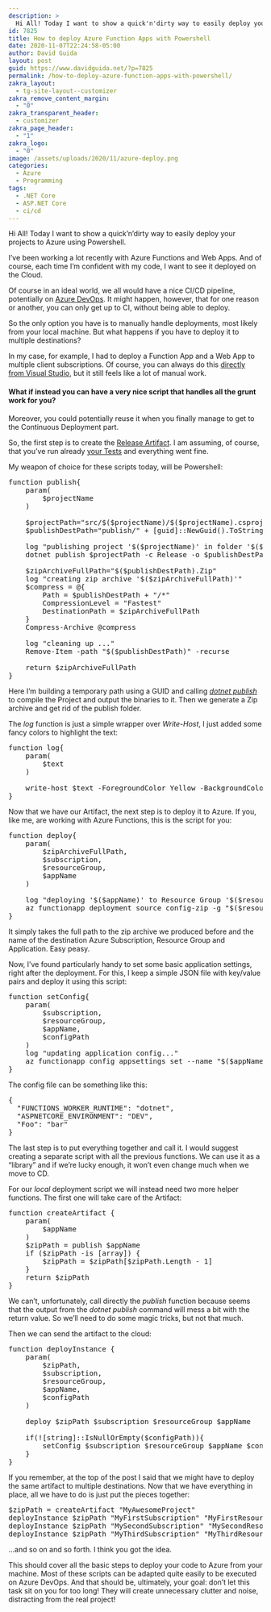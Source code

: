```yaml
---
description: >
  Hi All! Today I want to show a quick'n'dirty way to easily deploy your Azure Function Apps using Powershell.
id: 7825
title: How to deploy Azure Function Apps with Powershell
date: 2020-11-07T22:24:58-05:00
author: David Guida
layout: post
guid: https://www.davidguida.net/?p=7825
permalink: /how-to-deploy-azure-function-apps-with-powershell/
zakra_layout:
  - tg-site-layout--customizer
zakra_remove_content_margin:
  - "0"
zakra_transparent_header:
  - customizer
zakra_page_header:
  - "1"
zakra_logo:
  - "0"
image: /assets/uploads/2020/11/azure-deploy.png
categories:
  - Azure
  - Programming
tags:
  - .NET Core
  - ASP.NET Core
  - ci/cd
---
```

Hi All! Today I want to show a quick&#8217;n&#8217;dirty way to easily deploy your projects to Azure using Powershell.

I&#8217;ve been working a lot recently with Azure Functions and Web Apps. And of course, each time I&#8217;m confident with my code, I want to see it deployed on the Cloud.

Of course in an ideal world, we all would have a nice CI/CD pipeline, potentially on <a href="https://azure.microsoft.com/en-us/services/devops/?WT.mc_id=DOP-MVP-5003878" target="_blank" rel="noreferrer noopener">Azure DevOps</a>. It might happen, however, that for one reason or another, you can only get up to CI, without being able to deploy.

So the only option you have is to manually handle deployments, most likely from your local machine. But what happens if you have to deploy it to multiple destinations?

In my case, for example, I had to deploy a Function App and a Web App to multiple client subscriptions. Of course, you can always do this <a href="https://docs.microsoft.com/en-us/visualstudio/deployment/quickstart-deploy-to-azure?view=vs-2019&WT.mc_id=DOP-MVP-5003878" target="_blank" rel="noreferrer noopener">directly from Visual Studio</a>, but it still feels like a lot of manual work.

#### What if instead you can have a very nice script that handles all the grunt work for you?

Moreover, you could potentially reuse it when you finally manage to get to the Continuous Deployment part.

So, the first step is to create the <a rel="noreferrer noopener" href="https://docs.microsoft.com/en-us/azure/devops/pipelines/artifacts/artifacts-overview?view=azure-devops&WT.mc_id=DOP-MVP-5003878" target="_blank">Release Artifact</a>. I am assuming, of course, that you&#8217;ve run already <a rel="noreferrer noopener" href="https://www.davidguida.net/testing-azure-functions-on-azure-devops-part-1-setup/" target="_blank">your Tests</a> and everything went fine.

My weapon of choice for these scripts today, will be Powershell:

<pre class="EnlighterJSRAW" data-enlighter-language="powershell" data-enlighter-theme="" data-enlighter-highlight="" data-enlighter-linenumbers="" data-enlighter-lineoffset="" data-enlighter-title="" data-enlighter-group="">function publish{
    param(
        $projectName        
    )

    $projectPath="src/$($projectName)/$($projectName).csproj"
    $publishDestPath="publish/" + [guid]::NewGuid().ToString()

    log "publishing project '$($projectName)' in folder '$($publishDestPath)' ..." 
    dotnet publish $projectPath -c Release -o $publishDestPath

    $zipArchiveFullPath="$($publishDestPath).Zip"
    log "creating zip archive '$($zipArchiveFullPath)'"
    $compress = @{
        Path = $publishDestPath + "/*"
        CompressionLevel = "Fastest"
        DestinationPath = $zipArchiveFullPath
    }
    Compress-Archive @compress

    log "cleaning up ..."
    Remove-Item -path "$($publishDestPath)" -recurse

    return $zipArchiveFullPath
}</pre>

Here I&#8217;m building a temporary path using a GUID and calling _<a href="https://docs.microsoft.com/en-us/dotnet/core/tools/dotnet-publish?WT.mc_id=DOP-MVP-5003878" target="_blank" rel="noreferrer noopener">dotnet publish</a>_ to compile the Project and output the binaries to it. Then we generate a Zip archive and get rid of the publish folder.

The _log_ function is just a simple wrapper over _Write-Host_, I just added some fancy colors to highlight the text:

<pre class="EnlighterJSRAW" data-enlighter-language="powershell" data-enlighter-theme="" data-enlighter-highlight="" data-enlighter-linenumbers="" data-enlighter-lineoffset="" data-enlighter-title="" data-enlighter-group="">function log{
    param(
        $text
    )

    write-host $text -ForegroundColor Yellow -BackgroundColor DarkGreen
}</pre>

Now that we have our Artifact, the next step is to deploy it to Azure. If you, like me, are working with Azure Functions, this is the script for you:

<pre class="EnlighterJSRAW" data-enlighter-language="powershell" data-enlighter-theme="" data-enlighter-highlight="" data-enlighter-linenumbers="" data-enlighter-lineoffset="" data-enlighter-title="" data-enlighter-group="">function deploy{
    param(
        $zipArchiveFullPath,
        $subscription,
        $resourceGroup,        
        $appName
    )    

    log "deploying '$($appName)' to Resource Group '$($resourceGroup)' in Subscription '$($subscription)' from zip '$($zipArchiveFullPath)' ..."
    az functionapp deployment source config-zip -g "$($resourceGroup)" -n "$($appName)" --src "$($zipArchiveFullPath)" --subscription "$($subscription)"   
}</pre>

It simply takes the full path to the zip archive we produced before and the name of the destination Azure Subscription, Resource Group and Application. Easy peasy.

Now, I&#8217;ve found particularly handy to set some basic application settings, right after the deployment. For this, I keep a simple JSON file with key/value pairs and deploy it using this script:

<pre class="EnlighterJSRAW" data-enlighter-language="powershell" data-enlighter-theme="" data-enlighter-highlight="" data-enlighter-linenumbers="" data-enlighter-lineoffset="" data-enlighter-title="" data-enlighter-group="">function setConfig{
    param(
        $subscription,
        $resourceGroup,        
        $appName,
        $configPath
    )
    log "updating application config..."
    az functionapp config appsettings set --name "$($appName)" --resource-group "$($resourceGroup)" --subscription "$($subscription)" --settings @$configPath
}</pre>

The config file can be something like this:

<pre class="EnlighterJSRAW" data-enlighter-language="json" data-enlighter-theme="" data-enlighter-highlight="" data-enlighter-linenumbers="" data-enlighter-lineoffset="" data-enlighter-title="" data-enlighter-group="">{
  "FUNCTIONS_WORKER_RUNTIME": "dotnet",  
  "ASPNETCORE_ENVIRONMENT": "DEV",
  "Foo": "bar"
}
</pre>

The last step is to put everything together and call it. I would suggest creating a separate script with all the previous functions. We can use it as a &#8220;library&#8221; and if we&#8217;re lucky enough, it won&#8217;t even change much when we move to CD.

For our _local_ deployment script we will instead need two more helper functions. The first one will take care of the Artifact:

<pre class="EnlighterJSRAW" data-enlighter-language="powershell" data-enlighter-theme="" data-enlighter-highlight="" data-enlighter-linenumbers="" data-enlighter-lineoffset="" data-enlighter-title="" data-enlighter-group="">function createArtifact {
    param(
        $appName
    )
    $zipPath = publish $appName
    if ($zipPath -is [array]) {
        $zipPath = $zipPath[$zipPath.Length - 1]
    }
    return $zipPath
}</pre>

We can&#8217;t, unfortunately, call directly the _publish_ function because seems that the output from the _dotnet publish_ command will mess a bit with the return value. So we&#8217;ll need to do some magic tricks, but not that much.

Then we can send the artifact to the cloud:

<pre class="EnlighterJSRAW" data-enlighter-language="powershell" data-enlighter-theme="" data-enlighter-highlight="" data-enlighter-linenumbers="" data-enlighter-lineoffset="" data-enlighter-title="" data-enlighter-group="">function deployInstance {
    param(      
        $zipPath,  
        $subscription,
        $resourceGroup,        
        $appName,
        $configPath
    )

    deploy $zipPath $subscription $resourceGroup $appName

    if(![string]::IsNullOrEmpty($configPath)){
        setConfig $subscription $resourceGroup $appName $configPath
    }
}</pre>

If you remember, at the top of the post I said that we might have to deploy the same artifact to multiple destinations. Now that we have everything in place, all we have to do is just put the pieces together:

<pre class="EnlighterJSRAW" data-enlighter-language="generic" data-enlighter-theme="" data-enlighter-highlight="" data-enlighter-linenumbers="" data-enlighter-lineoffset="" data-enlighter-title="" data-enlighter-group="">$zipPath = createArtifact "MyAwesomeProject" 
deployInstance $zipPath "MyFirstSubscription" "MyFirstResourceGroup" "MyAwesomeProject1" "DEV.settings.json"
deployInstance $zipPath "MySecondSubscription" "MySecondResourceGroup" "MyAwesomeProject2" "DEV.settings.json"
deployInstance $zipPath "MyThirdSubscription" "MyThirdResourceGroup" "MyAwesomeProject3" "DEV.settings.json"</pre>

&#8230;and so on and so forth. I think you got the idea. 

This should cover all the basic steps to deploy your code to Azure from your machine. Most of these scripts can be adapted quite easily to be executed on Azure DevOps. And that should be, ultimately, your goal: don&#8217;t let this task sit on you for too long! They will create unnecessary clutter and noise, distracting from the real project!

<div class="post-details-footer-widgets">
</div>